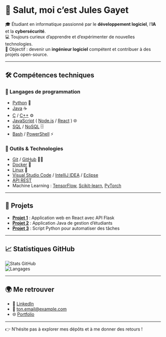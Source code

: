 # 👋 Salut, moi c’est Jules Gayet

🎓 Étudiant en informatique passionné par le **développement logiciel**, l’**IA** et la **cybersécurité**.  
💻 Toujours curieux d’apprendre et d’expérimenter de nouvelles technologies.  
🚀 Objectif : devenir un **ingénieur logiciel** compétent et contribuer à des projets open-source.

---

## 🛠️ Compétences techniques

### 🔹 Langages de programmation
- [Python](https://www.python.org/) 🐍  
- [Java](https://www.java.com/) ☕  
- [C](https://en.wikipedia.org/wiki/C_(programming_language)) / [C++](https://isocpp.org/) ⚙️  
- [JavaScript](https://developer.mozilla.org/fr/docs/Web/JavaScript) ( [Node.js](https://nodejs.org/) / [React](https://react.dev/) ) 🌐  
- [SQL](https://en.wikipedia.org/wiki/SQL) / [NoSQL](https://www.mongodb.com/nosql-explained) 🗄️  
- [Bash](https://www.gnu.org/software/bash/) / [PowerShell](https://learn.microsoft.com/fr-fr/powershell/) ⚡  

### 🔹 Outils & Technologies
- [Git](https://git-scm.com/) / [GitHub](https://github.com/) 🧑‍💻  
- [Docker](https://www.docker.com/) 🐳  
- [Linux](https://www.linux.org/) 🐧  
- [Visual Studio Code](https://code.visualstudio.com/) / [IntelliJ IDEA](https://www.jetbrains.com/idea/) / [Eclipse](https://www.eclipse.org/)  
- [API REST](https://restfulapi.net/)  
- Machine Learning : [TensorFlow](https://www.tensorflow.org/), [Scikit-learn](https://scikit-learn.org/), [PyTorch](https://pytorch.org/)  

---

## 📂 Projets
- **[Projet 1](#)** : Application web en React avec API Flask  
- **[Projet 2](#)** : Application Java de gestion d’étudiants  
- **[Projet 3](#)** : Script Python pour automatiser des tâches  

---

## 📈 Statistiques GitHub
![Stats GitHub](https://github-readme-stats.vercel.app/api?username=TonPseudo&show_icons=true&theme=radical)  
![Langages](https://github-readme-stats.vercel.app/api/top-langs/?username=TonPseudo&layout=compact&theme=radical)  

---

## 🌍 Me retrouver
- 💼 [LinkedIn](https://www.linkedin.com/in/tonprofil)  
- 📧 ton.email@example.com  
- 🌐 [Portfolio](https://tonportfolio.com)  

---

👉 N’hésite pas à explorer mes dépôts et à me donner des retours !
